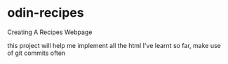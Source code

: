 # odin-recipes
Creating A Recipes Webpage

this project will help me implement all the html I've learnt so far, make use of git commits often